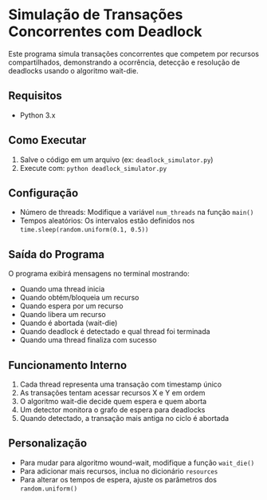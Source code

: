 # Simulação de Transações Concorrentes com Deadlock

Este programa simula transações concorrentes que competem por recursos compartilhados, demonstrando a ocorrência, detecção e resolução de deadlocks usando o algoritmo wait-die.

## Requisitos
- Python 3.x

## Como Executar
1. Salve o código em um arquivo (ex: `deadlock_simulator.py`)
2. Execute com: `python deadlock_simulator.py`

## Configuração
- Número de threads: Modifique a variável `num_threads` na função `main()`
- Tempos aleatórios: Os intervalos estão definidos nos `time.sleep(random.uniform(0.1, 0.5))`

## Saída do Programa
O programa exibirá mensagens no terminal mostrando:
- Quando uma thread inicia
- Quando obtém/bloqueia um recurso
- Quando espera por um recurso
- Quando libera um recurso
- Quando é abortada (wait-die)
- Quando deadlock é detectado e qual thread foi terminada
- Quando uma thread finaliza com sucesso

## Funcionamento Interno
1. Cada thread representa uma transação com timestamp único
2. As transações tentam acessar recursos X e Y em ordem
3. O algoritmo wait-die decide quem espera e quem aborta
4. Um detector monitora o grafo de espera para deadlocks
5. Quando detectado, a transação mais antiga no ciclo é abortada

## Personalização
- Para mudar para algoritmo wound-wait, modifique a função `wait_die()`
- Para adicionar mais recursos, inclua no dicionário `resources`
- Para alterar os tempos de espera, ajuste os parâmetros dos `random.uniform()`
